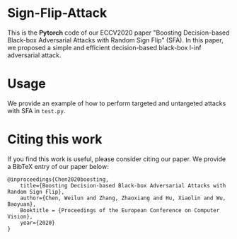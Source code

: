 # Sign-Flip-Attack
This is the **Pytorch** code of our ECCV2020 paper "Boosting Decision-based Black-box Adversarial Attacks with Random Sign Flip" (SFA).
In this paper, we proposed a simple and efficient decision-based black-box l-inf adversarial attack.

# Usage
We provide an example of how to perform targeted and untargeted attacks with SFA in `test.py`.

# Citing this work
If you find this work is useful, please consider citing our paper. We provide a BibTeX entry of our paper below:

```
@inproceedings{Chen2020boosting,
    title={Boosting Decision-based Black-box Adversarial Attacks with Random Sign Flip},
    author={Chen, Weilun and Zhang, Zhaoxiang and Hu, Xiaolin and Wu, Baoyuan},
    Booktitle = {Proceedings of the European Conference on Computer Vision},
    year={2020}
}
```
